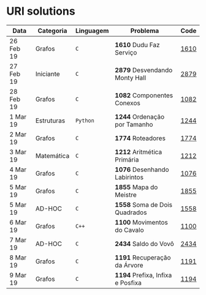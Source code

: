 # URI solutions

| Data      | Categoria  | Linguagem | Problema                                | Code          | 
|-----------|------------|-----------|-----------------------------------------|---------------|
| 26 Feb 19 | Grafos     | `C`       | **1610** Dudu Faz Serviço               | [1610](1610)  |
| 27 Feb 19 | Iniciante  | `C`       | **2879** Desvendando Monty Hall         | [2879](2879)  |
| 28 Feb 19 | Grafos     | `C`       | **1082** Componentes Conexos            | [1082](1082)  |
| 1 Mar 19  | Estruturas | `Python`  | **1244** Ordenação por Tamanho          | [1244](1244)  |
| 2 Mar 19  | Grafos     | `C`       | **1774** Roteadores                     | [1774](1774)  |
| 3 Mar 19  | Matemática | `C`       | **1212** Aritmética Primária            | [1212](1212)  |
| 4 Mar 19  | Grafos     | `C`       | **1076** Desenhando Labirintos          | [1076](1076)  |
| 5 Mar 19  | Grafos     | `C`       | **1855** Mapa do Meistre                | [1855](1855)  |
| 5 Mar 19  | AD-HOC     | `C`       | **1558** Soma de Dois Quadrados         | [1558](1558)  |
| 6 Mar 19  | Grafos     | `C++`     | **1100** Movimentos do Cavalo           | [1100](1100)  |
| 7 Mar 19  | AD-HOC     | `C`       | **2434** Saldo do Vovô                  | [2434](2434)  |
| 8 Mar 19  | Grafos     | `C`       | **1191** Recuperação da Árvore          | [1191](1191)  |
| 9 Mar 19  | Grafos     | `C`       | **1194** Prefixa, Infixa e Posfixa      | [1194](1194)  |